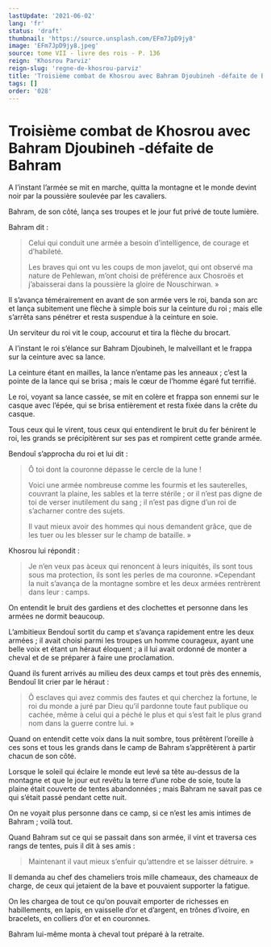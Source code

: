```yaml
---
lastUpdate: '2021-06-02'
lang: 'fr'
status: 'draft'
thumbnail: 'https://source.unsplash.com/EFm7JpD9jy8'
image: 'EFm7JpD9jy8.jpeg'
source: tome VII - livre des rois - P. 136
reign: 'Khosrou Parviz'
reign-slug: 'regne-de-khosrou-parviz'
title: 'Troisième combat de Khosrou avec Bahram Djoubineh -défaite de Bahram | Le Livre des Rois | Shâhnâmeh'
tags: []
order: '028'
---
```


<!-- LTeX: language=fr -->

# Troisième combat de Khosrou avec Bahram Djoubineh -défaite de Bahram

A l’instant l’armée se mit en marche, quitta la montagne et le monde devint noir par la poussière soulevée par les cavaliers.

Bahram, de son côté, lança ses troupes et le jour fut privé de toute lumière.

Bahram dit :

> Celui qui conduit une armée a besoin d’intelligence, de courage et d’habileté.
>
> Les braves qui ont vu les coups de mon javelot, qui ont observé ma nature de Pehlewan, m’ont choisi de préférence aux Chosroës et j’abaisserai dans la poussière la gloire de Nouschirwan. »

Il s’avança témérairement en avant de son armée vers le roi, banda son arc et lança subitement une flèche à simple bois sur la ceinture du roi ; mais elle s’arrêta sans pénétrer et resta suspendue à la ceinture en soie.

Un serviteur du roi vit le coup, accourut et tira la flèche du brocart.

A l’instant le roi s’élance sur Bahram Djoubineh, le malveillant et le frappa sur la ceinture avec sa lance.

La ceinture étant en mailles, la lance n’entame pas les anneaux ; c’est la pointe de la lance qui se brisa ; mais le cœur de l’homme égaré fut terrifié.

Le roi, voyant sa lance cassée, se mit en colère et frappa son ennemi sur le casque avec l’épée, qui se brisa entièrement et resta fixée dans la crête du casque.

Tous ceux qui le virent, tous ceux qui entendirent le bruit du fer bénirent le roi, les grands se précipitèrent sur ses pas et rompirent cette grande armée.

Bendouî s’approcha du roi et lui dit :

> Ô toi dont la couronne dépasse le cercle de la lune !
>
> Voici une armée nombreuse comme les fourmis et les sauterelles, couvrant la plaine, les sables et la terre stérile ; or il n’est pas digne de toi de verser inutilement du sang ; il n’est pas digne d’un roi de s’acharner contre des sujets.
>
> Il vaut mieux avoir des hommes qui nous demandent grâce, que de les tuer ou les blesser sur le champ de bataille. »

Khosrou lui répondit :

> Je n’en veux pas àceux qui renoncent à leurs iniquités, ils sont tous sous ma protection, ils sont les perles de ma couronne. »Cependant la nuit s’avança de la montagne sombre et les deux armées rentrèrent dans leur : camps.

On entendit le bruit des gardiens et des clochettes et personne dans les armées ne dormit beaucoup.

L’ambitieux Bendouî sortit du camp et s’avança rapidement entre les deux armées ; il avait choisi parmi les troupes un homme courageux, ayant une belle voix et étant un héraut éloquent ; a il lui avait ordonné de monter a cheval et de se préparer à faire une proclamation.

Quand ils furent arrivés au milieu des deux camps et tout près des ennemis, Bendouî lit crier par le héraut :

> Ô esclaves qui avez commis des fautes et qui cherchez la fortune, le roi du monde a juré par Dieu qu’il pardonne toute faut publique ou cachée, même à celui qui a péché le plus et qui s’est fait le plus grand nom dans la guerre contre lui. »

Quand on entendit cette voix dans la nuit sombre, tous prêtèrent l’oreille à ces sons et tous les grands dans le camp de Bahram s’apprêtèrent à partir chacun de son côté.

Lorsque le soleil qui éclaire le monde eut levé sa tête au-dessus de la montagne et que le jour eut revêtu la terre d’une robe de soie, toute la plaine était couverte de tentes abandonnées ; mais Bahram ne savait pas ce qui s’était passé pendant cette nuit.

On ne voyait plus personne dans ce camp, si ce n’est les amis intimes de Bahram ; voilà tout.

Quand Bahram sut ce qui se passait dans son armée, il vint et traversa ces rangs de tentes, puis il dit à ses amis :

> Maintenant il vaut mieux s’enfuir qu’attendre et se laisser détruire. »

Il demanda au chef des chameliers trois mille chameaux, des chameaux de charge, de ceux qui jetaient de la bave et pouvaient supporter la fatigue.

On les chargea de tout ce qu’on pouvait emporter de richesses en habillements, en lapis, en vaisselle d’or et d’argent, en trônes d’ivoire, en bracelets, en colliers d’or et en couronnes.

Bahram lui-même monta à cheval tout préparé à la retraite.

